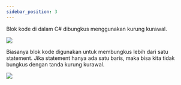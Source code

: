 ```yaml
---
sidebar_position: 3
---
```


Blok kode di dalam C# dibungkus menggunakan kurung kurawal. 

 **![](https://lh7-us.googleusercontent.com/docsz/AD_4nXfH3YkClsA_0gX-REjl8ae03RfCnnjLBfmISXJlS7gUI0vf01j7FYiO_L6TBhoJb6_jnl-1dJfjz7L4RYexBLWGqCi0F2xe_8N5P9VXBuIHCsxSJRGqxiwIMXMQMJpjAuJJabe4Rw8ePHs5fXObBbBwpAqq?key=93UFQwWUByfaXAM7YbD_TA)**

Biasanya blok kode digunakan untuk membungkus lebih dari satu
statement. Jika statement hanya ada satu baris, maka bisa kita tidak
bungkus dengan tanda kurung kurawal.

**![](https://lh7-us.googleusercontent.com/docsz/AD_4nXdu8vfmTNkmio9p8r07oRaCBMpsJmmAaAXpdN4z9DM344e0Ks1xxsb-OmqL69sDtOrN5DU0iZMCkfwkJ_gT5Tw7QAiBuEnOmB0m1m6TZdK_dXoi8OegDUozYfHYXF2gA2hYwO8QV0RZCoUzs1xGC0aVkEE?key=93UFQwWUByfaXAM7YbD_TA)**
